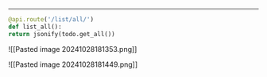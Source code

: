 ____

```python
@api.route('/list/all/')
def list_all():
return jsonify(todo.get_all())
```

![[Pasted image 20241028181353.png]]

![[Pasted image 20241028181449.png]]

